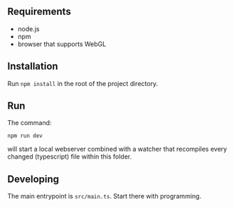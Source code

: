 ## Requirements

- node.js
- npm
- browser that supports WebGL

## Installation

Run `npm install` in the root of the project directory.

## Run

The command:

`npm run dev`

will start a local webserver combined with a watcher that recompiles every changed (typescript) file within this folder.

## Developing

The main entrypoint is `src/main.ts`. Start there with programming.
